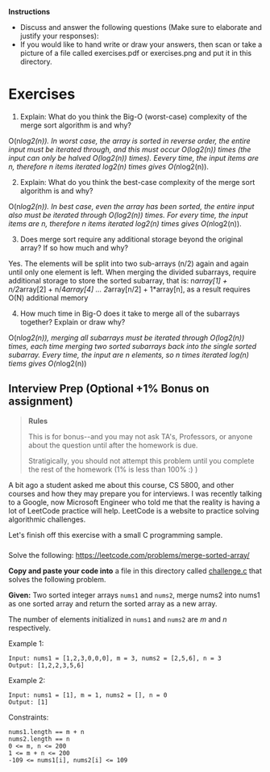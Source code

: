 **Instructions** 

- Discuss and answer the following questions (Make sure to elaborate and justify your responses):
- If you would like to hand write or draw your answers, then scan or take a picture of a file called exercises.pdf or exercises.png and put it in this directory.


# Exercises

1. Explain: What do you think the Big-O (worst-case) complexity of the merge sort algorithm is and why? 

O(n*log2(n)). In worst case, the array is sorted in reverse order, the entire input must be iterated through, and this must occur O(log2(n)) times (the input can only be halved O(log2(n)) times). Eevery time, the input items are n, therefore n items iterated log2(n) times gives O(n*log2(n)).

2. Explain: What do you think the best-case complexity of the merge sort algorithm is and why?

O(n*log2(n)). In best case, even the array has been sorted, the entire input also must be iterated through O(log2(n)) times. For every time, the input items are n, therefore n items iterated log2(n) times gives O(n*log2(n)).

3. Does merge sort require any additional storage beyond the original array? If so how much and why?

Yes. The elements will be split into two sub-arrays (n/2) again and again until only one element is left. When merging the divided subarrays, require additional storage to store the sorted subarray,  that is: n*array[1] + n/2*array[2] + n/4*array[4] ... 2*array[n/2] + 1*array[n], as a result requires O(N) additional memory

4. How much time in Big-O does it take to merge all of the subarrays together? Explain or draw why?

O(n*log2(n)), merging all subarrays must be iterated through O(log2(n)) times, each time merging two sorted subarrays back into the single sorted subarray. Every time, the input are n elements, so n times iterated log(n) tiems gives O(n*log2(n))


## Interview Prep (Optional +1% Bonus on assignment)

> **Rules** 
> 
> This is for bonus--and you may not ask TA's, Professors, or anyone about the question until after the homework is due.
> 
> Stratigically, you should not attempt this problem until you complete the rest of the homework (1% is less than 100% :) )

A bit ago a student asked me about this course, CS 5800, and other courses and how they may prepare you for interviews. I was recently talking to a Google, now Microsoft Engineer who told me that the reality is having a lot of LeetCode practice will help. LeetCode is a website to practice solving algorithmic challenges.

Let's finish off this exercise with a small C programming sample.

###

Solve the following: https://leetcode.com/problems/merge-sorted-array/

**Copy and paste your code into** a file in this directory called [challenge.c](./challenge.c) that solves the following problem.

**Given:** Two sorted integer arrays `nums1` and `nums2`, merge nums2 into nums1 as one sorted array and return the sorted array as a new array.

The number of elements initialized in `nums1` and `nums2` are *m* and *n* respectively.

Example 1:

```
Input: nums1 = [1,2,3,0,0,0], m = 3, nums2 = [2,5,6], n = 3
Output: [1,2,2,3,5,6]
```

Example 2:

```
Input: nums1 = [1], m = 1, nums2 = [], n = 0
Output: [1]
```

Constraints:

```
nums1.length == m + n
nums2.length == n
0 <= m, n <= 200
1 <= m + n <= 200
-109 <= nums1[i], nums2[i] <= 109
```
